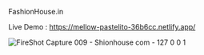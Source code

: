 FashionHouse.in

Live Demo : https://mellow-pastelito-36b6cc.netlify.app/


![FireShot Capture 009 - Shionhouse com - 127 0 0 1](https://github.com/PrinceKashyap08/FashionHouse.in/assets/153056595/b9c50d5c-7413-429c-acee-36cb4398ce40)
